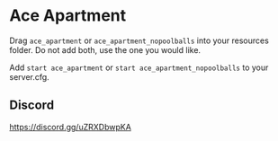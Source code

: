 # Ace Apartment

Drag `ace_apartment` or `ace_apartment_nopoolballs` into your resources folder. Do not add both, use the one you would like.

Add `start ace_apartment` or `start ace_apartment_nopoolballs` to your server.cfg. 

## Discord
https://discord.gg/uZRXDbwpKA
